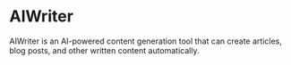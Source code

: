 # AIWriter
AIWriter is an AI-powered content generation tool that can create articles, blog posts, and other written content automatically.
